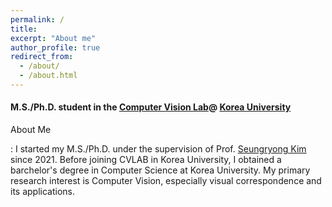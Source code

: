 ```yaml
---
permalink: /
title: 
excerpt: "About me"
author_profile: true
redirect_from: 
  - /about/
  - /about.html
---
```

#### M.S./Ph.D. student in the [Computer Vision Lab](https://cvlab.korea.ac.kr/ "cvlab")@ [Korea University](https://info.korea.edu/en_info/index.do "korea")
About Me

:   I started my M.S./Ph.D. under the supervision of Prof. [Seungryong Kim](https://seungryong.github.io/) since 2021. Before joining CVLAB in Korea University, 
I obtained a barchelor's degree in Computer Science at Korea University. My primary research interest is Computer Vision, especially visual correspondence and its applications. 